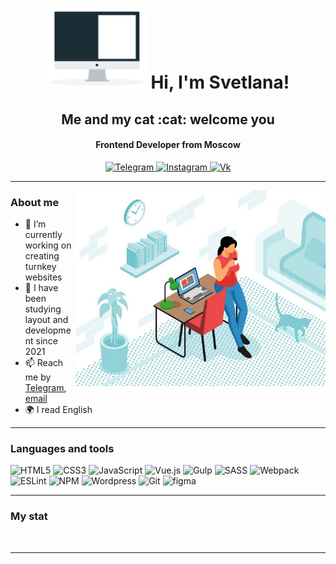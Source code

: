 <div id="header" align="center">
    <h1><img src="./computer.gif" width = 160px>  Hi, I'm Svetlana!</h1>
    <h2>Me and my cat :cat: welcome you</h2>
  <h4>Frontend Developer from Moscow</h4>    
</div>

<div id="socials" align="center">
    <a href="https://t.me/s_Veta_na">
    <img src="https://img.shields.io/badge/Telegram-2f8dc2?style=for-the-badge&logo=telegram&logoColor=white" alt="Telegram"/>
  </a>
  <a href="https://www.instagram.com/svetlana_madu/">
    <img src="https://img.shields.io/badge/Instagram-2f8dc2?style=for-the-badge&logo=instagram&logoColor=white" alt="Instagram"/>
  </a>
  <a href="https://vk.com/svetllankaa">
    <img src="https://img.shields.io/badge/Vk-2f8dc2?style=for-the-badge&logo=vk&logoColor=white" alt="Vk"/>
  </a>
</div>

---
<img align="right" alt="Me and my cat" src="./img1.jpg" width="400"/> 


### About me
- 🔭 I’m currently working on creating turnkey websites
- 🌱 I have been studying layout and development since 2021
- 📫 Reach me by [Telegram](https://t.me/s_Veta_na), [email](mailto:maduarr@gmail.com)
- 🌍 I read English

---
### Languages and tools
![HTML5](https://img.shields.io/badge/html5-181e1a?style=for-the-badge&logo=html5&logoColor=E34F26) 
![CSS3](https://img.shields.io/badge/css3-181e1a?style=for-the-badge&logo=css3&logoColor=1572B6)
![JavaScript](https://img.shields.io/badge/javascript-181e1a?style=for-the-badge&logo=javascript&logoColor=F7DF1E)
![Vue.js](https://img.shields.io/badge/vue-181e1a?style=for-the-badge&logo=vuedotjs&logoColor=%234FC08D)
![Gulp](https://img.shields.io/badge/GULP-181e1a?style=for-the-badge&logo=gulp&logoColor=CF4647)
![SASS](https://img.shields.io/badge/SASS-181e1a?style=for-the-badge&logo=SASS&logoColor=CC6699)
![Webpack](https://img.shields.io/badge/webpack-181e1a?style=for-the-badge&logo=webpack&logoColor=8DD6F9)
![ESLint](https://img.shields.io/badge/ESLint-181e1a?style=for-the-badge&logo=eslint&logoColor=4B32C3)
![NPM](https://img.shields.io/badge/NPM-181e1a?style=for-the-badge&logo=npm&logoColor=CB3837) 
![Wordpress](https://img.shields.io/badge/Wordpress-181e1a?style=for-the-badge&logo=wordpress&logoColor=21759B) 
![Git](https://img.shields.io/badge/git-181e1a?style=for-the-badge&logo=git&logoColor=F05032) 
![figma](https://img.shields.io/badge/figma-181e1a?style=for-the-badge&logo=figma&logoColor=F24E1E) 

---
### My stat

<div id="stat" align="center">
    <img src="https://github-profile-summary-cards.vercel.app/api/cards/profile-details?username=almadu-guru&theme=github_dark" alt=""/>
    <img src="https://github-profile-summary-cards.vercel.app/api/cards/most-commit-language?username=almadu-guru&theme=github_dark" alt=""/>
    <img src="https://github-profile-summary-cards.vercel.app/api/cards/stats?username=almadu-guru&theme=github_dark" alt=""/>
</div>

---

